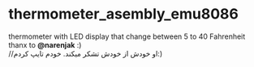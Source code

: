 # thermometer_asembly_emu8086 <br />
thermometer with LED display that change between 5 to 40 Fahrenheit  <br />
thanx to **@narenjak** :)<br />
//او خودش از خودش تشکر میکند. خودم تایپ کردم:) 
